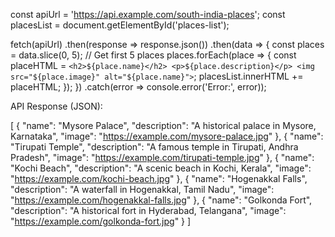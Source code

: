 const apiUrl = 'https://api.example.com/south-india-places';
const placesList = document.getElementById('places-list');

fetch(apiUrl)
	.then(response => response.json())
	.then(data => {
		const places = data.slice(0, 5); // Get first 5 places
		places.forEach(place => {
			const placeHTML = `
				<h2>${place.name}</h2>
				<p>${place.description}</p>
				<img src="${place.image}" alt="${place.name}">
			`;
			placesList.innerHTML += placeHTML;
		});
	})
	.catch(error => console.error('Error:', error));

API Response (JSON):

[
	{
		"name": "Mysore Palace",
		"description": "A historical palace in Mysore, Karnataka",
		"image": "https://example.com/mysore-palace.jpg"
	},
	{
		"name": "Tirupati Temple",
		"description": "A famous temple in Tirupati, Andhra Pradesh",
		"image": "https://example.com/tirupati-temple.jpg"
	},
	{
		"name": "Kochi Beach",
		"description": "A scenic beach in Kochi, Kerala",
		"image": "https://example.com/kochi-beach.jpg"
	},
	{
		"name": "Hogenakkal Falls",
		"description": "A waterfall in Hogenakkal, Tamil Nadu",
		"image": "https://example.com/hogenakkal-falls.jpg"
	},
	{
		"name": "Golkonda Fort",
		"description": "A historical fort in Hyderabad, Telangana",
		"image": "https://example.com/golkonda-fort.jpg"
	}
]
